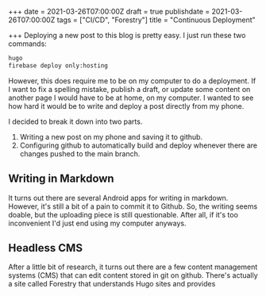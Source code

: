 +++
date = 2021-03-26T07:00:00Z
draft = true
publishdate = 2021-03-26T07:00:00Z
tags = ["CI/CD", "Forestry"]
title = "Continuous Deployment"

+++
Deploying a new post to this blog is pretty easy. I just run these two commands:

```bash
hugo
firebase deploy only:hosting
```

However, this does require me to be on my computer to do a deployment. If I want to fix a spelling mistake, publish a draft, or update some content on another page I would have to be at home, on my computer. I wanted to see how hard it would be to write and deploy a post directly from my phone.

I decided to break it down into two parts.

1. Writing a new post on my phone and saving it to github. 
2. Configuring github to automatically build and deploy whenever there are changes pushed to the main branch.

## Writing in Markdown

It turns out there are several Android apps for writing in markdown. However, it's still a bit of a pain to commit it to Github. So, the writing seems doable, but the uploading piece is still questionable. After all, if it's too inconvenient I'd just end using my computer anyways. 

## Headless CMS

After a little bit of research, it turns out there are a few content management systems (CMS) that can edit content stored in git on github. There's actually a site called Forestry that understands Hugo sites and provides 